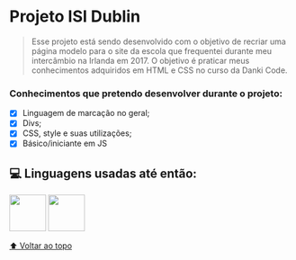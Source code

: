 # Projeto ISI Dublin 

> Esse projeto está sendo desenvolvido com o objetivo de recriar uma página modelo para o site da escola que frequentei durante meu intercâmbio na Irlanda em 2017. O objetivo é praticar meus conhecimentos adquiridos em HTML e CSS no curso da Danki Code.

### Conhecimentos que pretendo desenvolver durante o projeto:

- [x] Linguagem de marcação no geral;
- [x] Divs;
- [x] CSS, style e suas utilizações;
- [x] Básico/iniciante em JS

## 💻 Linguagens usadas até então:

<img src="https://cdn.jsdelivr.net/gh/devicons/devicon/icons/css3/css3-original-wordmark.svg" width="65px" height="65px"> <img src="https://cdn.jsdelivr.net/gh/devicons/devicon/icons/html5/html5-original-wordmark.svg" width="65px" height="65px">

          

[⬆ Voltar ao topo](https://github.com/amandasboza/Curriculo-HTML-CSS)<br>
